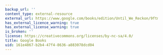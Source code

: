 ```yaml
---
backup_url: ''
content_type: external-resource
external_url: https://www.google.com/books/edition/Until_We_Reckon/9ftmDwAAQBAJ?hl=en&gbpv=1
has_external_licence_warning: true
has_external_license_warning: true
is_broken: ''
license: https://creativecommons.org/licenses/by-nc-sa/4.0/
title: Google Books
uid: 161e4867-b2b4-47f4-8636-a883078dcd04
---
```

